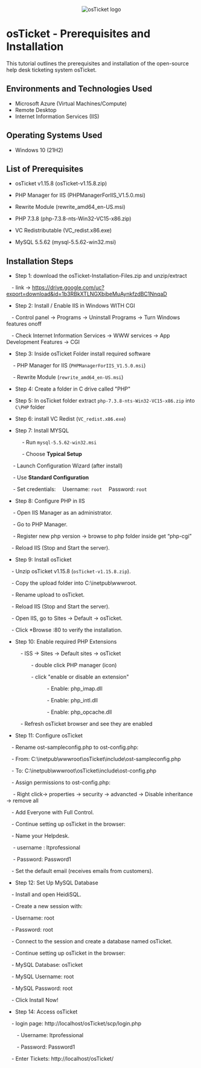 <p align="center">
<img src="https://i.imgur.com/Clzj7Xs.png" alt="osTicket logo"/>
</p>

<h1>osTicket - Prerequisites and Installation</h1>
This tutorial outlines the prerequisites and installation of the open-source help desk ticketing system osTicket.<br />

<h2>Environments and Technologies Used</h2>

- Microsoft Azure (Virtual Machines/Compute)
- Remote Desktop
- Internet Information Services (IIS)

<h2>Operating Systems Used </h2>

- Windows 10</b> (21H2)

<h2>List of Prerequisites</h2>

- osTicket v1.15.8 (osTicket-v1.15.8.zip)

- PHP Manager for IIS (PHPManagerForIIS_V1.5.0.msi)

- Rewrite Module (rewrite_amd64_en-US.msi)

- PHP 7.3.8 (php-7.3.8-nts-Win32-VC15-x86.zip)

- VC Redistributable (VC_redist.x86.exe)

- MySQL 5.5.62 (mysql-5.5.62-win32.msi)


<h2>Installation Steps</h2>

- Step 1: download the osTicket-Installation-Files.zip and unzip/extract

 - link -> https://drive.google.com/uc?export=download&id=1b3RBkXTLNGXbibeMuAynkfzdBC1NnqaD

- Step 2: Install / Enable IIS in Windows WITH CGI

 - Control panel -> Programs -> Uninstall Programs -> Turn Windows features onoff

 -  Check Internet Information Services -> WWW services  -> App Development Features -> CGI

- Step 3: Inside osTicket Folder install required software

&emsp; - PHP Manager for IIS (`PHPManagerForIIS_V1.5.0.msi`)
 
 &emsp; - Rewrite Module (`rewrite_amd64_en-US.msi`)
 

  - Step 4: Create a folder in C drive called "PHP"
    
   - Step 5:  In osTicket folder extract  `php-7.3.8-nts-Win32-VC15-x86.zip` into `C\PHP` folder

- Step 6: install VC Redist (`VC_redist.x86.exe`)
    
- Step 7: Install MYSQL

  &emsp; - Run `mysql-5.5.62-win32.msi`
  
  &emsp; - Choose **Typical Setup**
   
 &emsp; - Launch Configuration Wizard (after install)
 
 &emsp; -  Use **Standard Configuration**
   
 &emsp; - Set credentials:
 &emsp;Username: `root`
 &emsp;Password: `root`

- Step 8: Configure PHP in IIS

 &emsp; - Open IIS Manager as an administrator.

 &emsp; - Go to PHP Manager.

  &emsp; - Register new php version -> browse to php folder inside get “php-cgi”

 &emsp;- Reload IIS (Stop and Start the server).

- Step 9: Install osTicket  

 &emsp;- Unzip osTicket v1.15.8 (`osTicket-v1.15.8.zip`).

 &emsp;- Copy the upload folder into C:\inetpub\wwwroot.

 &emsp;- Rename upload to osTicket.

 &emsp;- Reload IIS (Stop and Start the server).

 &emsp;- Open IIS, go to Sites -> Default -> osTicket.

 &emsp;- Click *Browse :80 to verify the installation.
 
- Step 10: Enable  required PHP Extensions
  
  &emsp;- ISS -> Sites -> Default sites -> osTicket
  
  &emsp;&emsp;&emsp;- double click PHP manager (icon)

  &emsp;&emsp;&emsp;- click "enable or disable an extension" 

  &emsp;&emsp;&emsp;&emsp;&emsp;&emsp;- Enable: php_imap.dll

  &emsp;&emsp;&emsp;&emsp;&emsp;&emsp;- Enable: php_intl.dll

  &emsp;&emsp;&emsp;&emsp;&emsp;&emsp;- Enable: php_opcache.dll

  &emsp;- Refresh osTicket browser and see they are enabled

- Step 11: Configure osTicket
  
&emsp;- Rename ost-sampleconfig.php to ost-config.php:

&emsp;- From: C:\inetpub\wwwroot\osTicket\include\ost-sampleconfig.php

&emsp;- To: C:\inetpub\wwwroot\osTicket\include\ost-config.php

&emsp;- Assign permissions to ost-config.php:

&emsp; - Right click-> properties -> security -> advancted -> Disable inheritance -> remove all

&emsp;- Add Everyone with Full Control.

&emsp;- Continue setting up osTicket in the browser:

&emsp;- Name your Helpdesk.
 
   &emsp; - username : Itprofessional

   &emsp; - Password: Password1

&emsp;- Set the default email (receives emails from customers).

- Step 12: Set Up MySQL Database

&emsp;- Install and open HeidiSQL.

&emsp;- Create a new session with:

&emsp;- Username: root

&emsp;- Password: root

&emsp;- Connect to the session and create a database named osTicket.

&emsp;- Continue setting up osTicket in the browser:

&emsp;- MySQL Database: osTicket

&emsp;- MySQL Username: root

&emsp;- MySQL Password: root

&emsp;- Click Install Now!

- Step 14: Access osTicket

 &emsp;- login page: http://localhost/osTicket/scp/login.php

  &emsp;&emsp;- Username: Itprofessional

  &emsp;&emsp;- Password: Password1

  &emsp;- Enter Tickets: http://localhost/osTicket/
